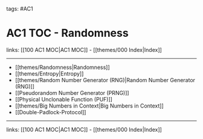 tags: #AC1 

# AC1 TOC - Randomness

links: [[100 AC1 MOC|AC1 MOC]] - [[themes/000 Index|Index]]

---

- [[themes/Randomness|Randomness]]
- [[themes/Entropy|Entropy]]
- [[themes/Random Number Generator (RNG)|Random Number Generator (RNG)]]
- [[Pseudorandom Number Generator (PRNG)]]
- [[Physical Unclonable Function (PUF)]]
- [[themes/Big Numbers in Context|Big Numbers in Context]] 
- [[Double-Padlock-Protocol]]

---
links: [[100 AC1 MOC|AC1 MOC]] - [[themes/000 Index|Index]]